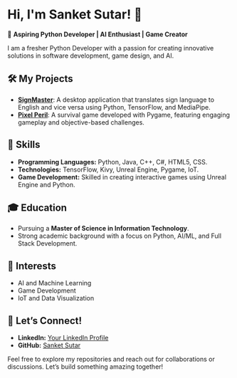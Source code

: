 # Hi, I'm Sanket Sutar! 👋  

🚀 **Aspiring Python Developer | AI Enthusiast | Game Creator**  

I am a fresher Python Developer with a passion for creating innovative solutions in software development, game design, and AI.  

## 🛠️ My Projects  
- **[SignMaster](https://github.com/your-repo-link)**: A desktop application that translates sign language to English and vice versa using Python, TensorFlow, and MediaPipe.  
- **[Pixel Peril](https://github.com/your-repo-link)**: A survival game developed with Pygame, featuring engaging gameplay and objective-based challenges.  

## 🌟 Skills  
- **Programming Languages:** Python, Java, C++, C#, HTML5, CSS.  
- **Technologies:** TensorFlow, Kivy, Unreal Engine, Pygame, IoT.  
- **Game Development:** Skilled in creating interactive games using Unreal Engine and Python.  

## 🎓 Education  
- Pursuing a **Master of Science in Information Technology**.  
- Strong academic background with a focus on Python, AI/ML, and Full Stack Development.  

## 🌱 Interests  
- AI and Machine Learning  
- Game Development  
- IoT and Data Visualization  

## 🤝 Let’s Connect!  
- **LinkedIn:** [Your LinkedIn Profile](https://linkedin.com/in/your-profile)  
- **GitHub:** [Sanket Sutar](https://github.com/your-profile)  

Feel free to explore my repositories and reach out for collaborations or discussions. Let’s build something amazing together!  
